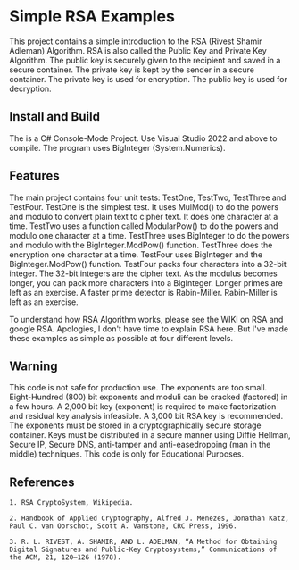 # Simple RSA Examples

This project contains a simple introduction to the RSA (Rivest Shamir Adleman) Algorithm.  RSA is also called the Public Key and Private Key Algorithm. The public key is securely given to the recipient and saved in a secure container.  The private key is kept by the sender in a secure container. The private key is used for encryption. The public key is used for decryption.

## Install and Build

The is a C# Console-Mode Project.  Use Visual Studio 2022 and above to compile.  The program uses BigInteger (System.Numerics).

## Features

The main project contains four unit tests:  TestOne, TestTwo, TestThree and TestFour.  TestOne is the simplest test.  It uses MulMod() to do the powers and modulo to convert plain text to cipher text.  It does one character at a time.  TestTwo uses a function called ModularPow() to do the powers and modulo one character at a time.  TestThree uses BigInteger to do the powers and modulo with the BigInteger.ModPow() function.  TestThree does the encryption one character at a time.  TestFour uses BigInteger and the BigInteger.ModPow() function.  TestFour packs four characters into a 32-bit integer.  The 32-bit integers are the cipher text.  As the modulus becomes longer, you can pack more characters into a BigInteger.  Longer primes are left as an exercise.  A faster prime detector is Rabin-Miller.  Rabin-Miller is left as an exercise.

To understand how RSA Algorithm works, please see the WIKI on RSA and google RSA.  Apologies, I don't have time to explain RSA here.  But I've made these examples as simple as possible at four different levels.

## Warning

This code is not safe for production use.  The exponents are too small.  Eight-Hundred (800) bit exponents and moduli can be cracked (factored) in a few hours. A 2,000 bit key (exponent) is required to make factorization and residual key analysis infeasible.  A 3,000 bit RSA key is recommended. The exponents must be stored in a cryptographically secure storage container. Keys must be distributed in a secure manner using Diffie Hellman, Secure IP, Secure DNS, anti-tamper and anti-easedropping (man in the middle) techniques.  This code is only for Educational Purposes.  

## References
```
1. RSA CryptoSystem, Wikipedia.

2. Handbook of Applied Cryptography, Alfred J. Menezes, Jonathan Katz, Paul C. van Oorschot, Scott A. Vanstone, CRC Press, 1996.

3. R. L. RIVEST, A. SHAMIR, AND L. ADELMAN, “A Method for Obtaining Digital Signatures and Public-Key Cryptosystems,” Communications of the ACM, 21, 120–126 (1978).
```
   





